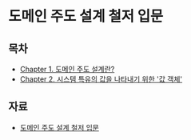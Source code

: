 # 도메인 주도 설계 철저 입문

## 목차
- [Chapter 1. 도메인 주도 설계란?](./Ch01)
- [Chapter 2. 시스템 특유의 값을 나타내기 위한 '값 객체'](./Ch02)

## 자료
- [도메인 주도 설계 철저 입문](https://wikibook.co.kr/ddd/)
